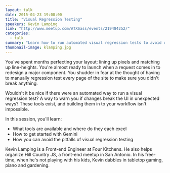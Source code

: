 ```yaml
---
layout: talk
date: 2015-04-23 19:00:00
title: "Visual Regression Testing"
speakers: Kevin Lamping
link: "http://www.meetup.com/ATXSass/events/219484252/"
categories:
  - talk
summary: "Learn how to run automated visual regression tests to avoid unexpected breaking changes in the UI."
thumbnail-image: klamping.jpg
---
```


You've spent months perfecting your layout; lining up pixels and matching up line-heights. You're almost ready to launch when a request comes in to redesign a major component. You shudder in fear at the thought of having to manually regression test every page of the site to make sure you didn't break anything.

Wouldn't it be nice if there were an automated way to run a visual regression test? A way to warn you if changes break the UI in unexpected ways? These tools exist, and building them in to your workflow isn't impossible.

In this session, you'll learn: 
- What tools are available and where do they each excel 
- How to get started with Gemini 
- How you can avoid the pitfalls of visual regression testing


Kevin Lamping is a Front-end Engineer at Four Kitchens. He also helps organize Hill Country JS, a front-end meetup in San Antonio. In his free-time, when he's not playing with his kids, Kevin dabbles in tabletop gaming, piano and gardening.

